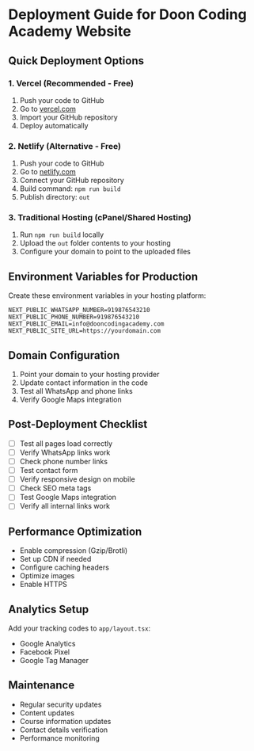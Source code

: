 # Deployment Guide for Doon Coding Academy Website

## Quick Deployment Options

### 1. Vercel (Recommended - Free)
1. Push your code to GitHub
2. Go to [vercel.com](https://vercel.com)
3. Import your GitHub repository
4. Deploy automatically

### 2. Netlify (Alternative - Free)
1. Push your code to GitHub
2. Go to [netlify.com](https://netlify.com)
3. Connect your GitHub repository
4. Build command: `npm run build`
5. Publish directory: `out`

### 3. Traditional Hosting (cPanel/Shared Hosting)
1. Run `npm run build` locally
2. Upload the `out` folder contents to your hosting
3. Configure your domain to point to the uploaded files

## Environment Variables for Production

Create these environment variables in your hosting platform:

```
NEXT_PUBLIC_WHATSAPP_NUMBER=919876543210
NEXT_PUBLIC_PHONE_NUMBER=919876543210
NEXT_PUBLIC_EMAIL=info@dooncodingacademy.com
NEXT_PUBLIC_SITE_URL=https://yourdomain.com
```

## Domain Configuration

1. Point your domain to your hosting provider
2. Update contact information in the code
3. Test all WhatsApp and phone links
4. Verify Google Maps integration

## Post-Deployment Checklist

- [ ] Test all pages load correctly
- [ ] Verify WhatsApp links work
- [ ] Check phone number links
- [ ] Test contact form
- [ ] Verify responsive design on mobile
- [ ] Check SEO meta tags
- [ ] Test Google Maps integration
- [ ] Verify all internal links work

## Performance Optimization

- Enable compression (Gzip/Brotli)
- Set up CDN if needed
- Configure caching headers
- Optimize images
- Enable HTTPS

## Analytics Setup

Add your tracking codes to `app/layout.tsx`:
- Google Analytics
- Facebook Pixel
- Google Tag Manager

## Maintenance

- Regular security updates
- Content updates
- Course information updates
- Contact details verification
- Performance monitoring
